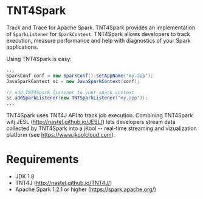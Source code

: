 # TNT4Spark
Track and Trace for Apache Spark. TNT4Spark provides an implementation of `SparkListener` for `SparkContext`.
TNT4Spark allows developers to track execution, measure performance and help with diagnostics of your Spark applications.

Using TNT4Spark is easy:
```java
...
SparkConf conf = new SparkConf().setAppName("my.app");
JavaSparkContext sc = new JavaSparkContext(conf);

// add TNT4Spark listener to your spark context
sc.addSparkListener(new TNTSparkListener("my.app"));
...
```
TNT4Spark uses TNT4J API to track job execution. Combining TNT4Spark witj JESL (http://nastel.github.io/JESL/) lets developers stream data collected by TNT4Spark into a jKool -- real-time streaming and vizualization platform (see https://www.jkoolcloud.com). 

# Requirements
* JDK 1.8
* TNT4J (http://nastel.github.io/TNT4J/)
* Apache Spark 1.2.1 or higher (https://spark.apache.org/)
